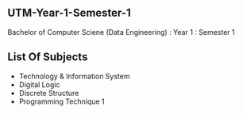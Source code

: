## UTM-Year-1-Semester-1
Bachelor of Computer Sciene (Data Engineering) : Year 1 : Semester 1 

## List Of Subjects
* Technology & Information System
* Digital Logic
* Discrete Structure
* Programming Technique 1
